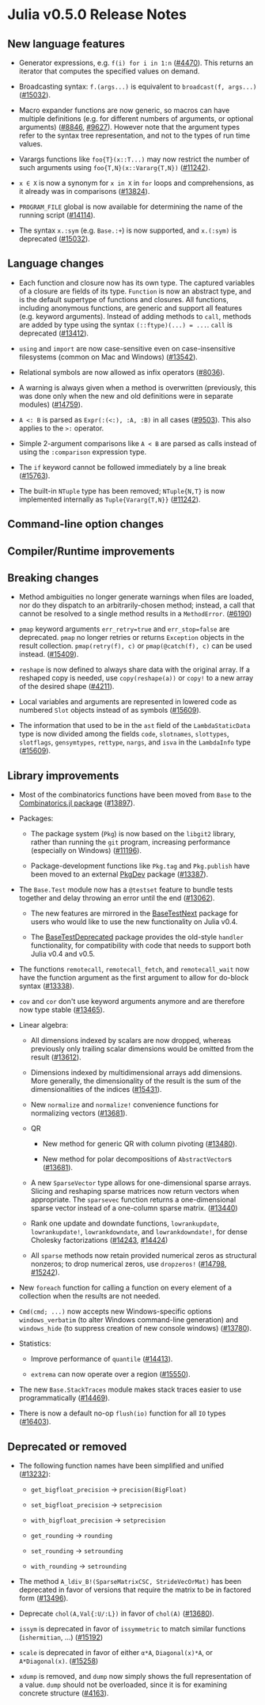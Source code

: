 Julia v0.5.0 Release Notes
==========================

New language features
---------------------

  * Generator expressions, e.g. `f(i) for i in 1:n` ([#4470]). This returns an iterator
    that computes the specified values on demand.

  * Broadcasting syntax: ``f.(args...)`` is equivalent to ``broadcast(f, args...)`` ([#15032]).

  * Macro expander functions are now generic, so macros can have multiple definitions
    (e.g. for different numbers of arguments, or optional arguments) ([#8846], [#9627]).
    However note that the argument types refer to the syntax tree representation, and not
    to the types of run time values.

  * Varargs functions like `foo{T}(x::T...)` may now restrict the number
    of such arguments using `foo{T,N}(x::Vararg{T,N})` ([#11242]).

  * `x ∈ X` is now a synonym for `x in X` in `for` loops and comprehensions,
    as it already was in comparisons ([#13824]).

  * `PROGRAM_FILE` global is now available for determining the name of the running script ([#14114]).

  * The syntax `x.:sym` (e.g. `Base.:+`) is now supported, and `x.(:sym)` is deprecated ([#15032]).

Language changes
----------------

  * Each function and closure now has its own type. The captured variables of a closure
    are fields of its type. `Function` is now an abstract type, and is the default supertype
    of functions and closures. All functions, including anonymous functions,
    are generic and support all features (e.g. keyword arguments).
    Instead of adding methods to `call`, methods are added by type using the syntax
    `(::ftype)(...) = ...`. `call` is deprecated ([#13412]).

  * `using` and `import` are now case-sensitive even on case-insensitive filesystems (common on Mac and Windows) ([#13542]).

  * Relational symbols are now allowed as infix operators ([#8036]).

  * A warning is always given when a method is overwritten (previously, this was done only when the new
    and old definitions were in separate modules) ([#14759]).

  * `A <: B` is parsed as `Expr(:(<:), :A, :B)` in all cases ([#9503]). This also applies to the
    `>:` operator.

  * Simple 2-argument comparisons like `A < B` are parsed as calls instead of using the
    `:comparison` expression type.

  * The `if` keyword cannot be followed immediately by a line break ([#15763]).

  * The built-in `NTuple` type has been removed; `NTuple{N,T}` is now
    implemented internally as `Tuple{Vararg{T,N}}` ([#11242]).

Command-line option changes
---------------------------

Compiler/Runtime improvements
-----------------------------

Breaking changes
----------------

  * Method ambiguities no longer generate warnings when files are
    loaded, nor do they dispatch to an arbitrarily-chosen method;
    instead, a call that cannot be resolved to a single method results
    in a `MethodError`. ([#6190])

  * `pmap` keyword arguments `err_retry=true` and `err_stop=false` are deprecated.
    `pmap` no longer retries or returns `Exception` objects in the result collection.
    `pmap(retry(f), c)` or `pmap(@catch(f), c)` can be used instead.
    ([#15409](https://github.com/JuliaLang/julia/pull/15409#discussion_r57494701)).

  * `reshape` is now defined to always share data with the original array.
    If a reshaped copy is needed, use `copy(reshape(a))` or `copy!` to a new array of
    the desired shape ([#4211]).

  * Local variables and arguments are represented in lowered code as numbered `Slot`
    objects instead of as symbols ([#15609]).

  * The information that used to be in the `ast` field of the `LambdaStaticData` type
    is now divided among the fields `code`, `slotnames`, `slottypes`, `slotflags`,
    `gensymtypes`, `rettype`, `nargs`, and `isva` in the `LambdaInfo` type ([#15609]).

Library improvements
--------------------

  * Most of the  combinatorics functions have been moved from `Base`
    to the [Combinatorics.jl package](https://github.com/JuliaLang/Combinatorics.jl) ([#13897]).

  * Packages:

    * The package system (`Pkg`) is now based on the `libgit2` library, rather
      than running the `git` program, increasing performance (especially on
      Windows) ([#11196]).

    * Package-development functions like `Pkg.tag` and `Pkg.publish`
      have been moved to an external [PkgDev] package ([#13387]).

  * The `Base.Test` module now has a `@testset` feature to bundle
    tests together and delay throwing an error until the end ([#13062]).

    * The new features are mirrored in the
      [BaseTestNext](https://github.com/IainNZ/BaseTestNext.jl)
      package for users who would like to use the new functionality on Julia v0.4.

    * The [BaseTestDeprecated](https://github.com/IainNZ/BaseTestDeprecated.jl)
      package provides the old-style `handler` functionality, for compatibility
      with code that needs to support both Julia v0.4 and v0.5.

  * The functions `remotecall`, `remotecall_fetch`, and `remotecall_wait` now have the
    function argument as the first argument to allow for do-block syntax ([#13338]).

  * `cov` and `cor` don't use keyword arguments anymore and are therefore now type stable ([#13465]).

  * Linear algebra:

    * All dimensions indexed by scalars are now dropped, whereas previously only
      trailing scalar dimensions would be omitted from the result ([#13612]).

    * Dimensions indexed by multidimensional arrays add dimensions. More generally, the dimensionality of the result is the sum of the dimensionalities of the indices ([#15431]).

    * New `normalize` and `normalize!` convenience functions for normalizing
      vectors ([#13681]).

    * QR

      * New method for generic QR with column pivoting ([#13480]).

      * New method for polar decompositions of `AbstractVector`s ([#13681]).

    * A new `SparseVector` type allows for one-dimensional sparse arrays.
      Slicing and reshaping sparse matrices now return vectors when
      appropriate. The `sparsevec` function returns a one-dimensional sparse
      vector instead of a one-column sparse matrix. ([#13440])

    * Rank one update and downdate functions, `lowrankupdate`, `lowrankupdate!`, `lowrankdowndate`,
    and `lowrankdowndate!`, for dense Cholesky factorizations ([#14243], [#14424])

    * All `sparse` methods now retain provided numerical zeros as structural nonzeros; to
      drop numerical zeros, use `dropzeros!` ([#14798], [#15242]).

  * New `foreach` function for calling a function on every element of a collection when
    the results are not needed.

  * `Cmd(cmd; ...)` now accepts new Windows-specific options `windows_verbatim`
    (to alter Windows command-line generation) and `windows_hide` (to
    suppress creation of new console windows) ([#13780]).

  * Statistics:

    * Improve performance of `quantile` ([#14413]).

    * `extrema` can now operate over a region ([#15550]).

  * The new `Base.StackTraces` module makes stack traces easier to use programmatically ([#14469]).

  * There is now a default no-op `flush(io)` function for all `IO` types ([#16403]).

Deprecated or removed
---------------------

  * The following function names have been simplified and unified ([#13232]):

    * `get_bigfloat_precision`  -> `precision(BigFloat)`
    * `set_bigfloat_precision`  -> `setprecision`
    * `with_bigfloat_precision` -> `setprecision`

    * `get_rounding`            -> `rounding`
    * `set_rounding`            -> `setrounding`
    * `with_rounding`           -> `setrounding`

  * The method `A_ldiv_B!(SparseMatrixCSC, StrideVecOrMat)` has been deprecated
    in favor of versions that require the matrix to be in factored form
    ([#13496]).

  * Deprecate `chol(A,Val{:U/:L})` in favor of `chol(A)` ([#13680]).

  * `issym` is deprecated in favor of `issymmetric` to match similar functions (`ishermitian`, ...) ([#15192])

  * `scale` is deprecated in favor of either `α*A`, `Diagonal(x)*A`, or `A*Diagonal(x)`. ([#15258])

  * `xdump` is removed, and `dump` now simply shows the full representation of a value.
    `dump` should not be overloaded, since it is for examining concrete structure ([#4163]).

[PkgDev]: https://github.com/JuliaLang/PkgDev.jl
<!--- generated by NEWS-update.jl: -->
[#4163]: https://github.com/JuliaLang/julia/issues/4163
[#4211]: https://github.com/JuliaLang/julia/issues/4211
[#4470]: https://github.com/JuliaLang/julia/issues/4470
[#6190]: https://github.com/JuliaLang/julia/issues/6190
[#8036]: https://github.com/JuliaLang/julia/issues/8036
[#8846]: https://github.com/JuliaLang/julia/issues/8846
[#9503]: https://github.com/JuliaLang/julia/issues/9503
[#9627]: https://github.com/JuliaLang/julia/issues/9627
[#11196]: https://github.com/JuliaLang/julia/issues/11196
[#11242]: https://github.com/JuliaLang/julia/issues/11242
[#13062]: https://github.com/JuliaLang/julia/issues/13062
[#13232]: https://github.com/JuliaLang/julia/issues/13232
[#13338]: https://github.com/JuliaLang/julia/issues/13338
[#13387]: https://github.com/JuliaLang/julia/issues/13387
[#13412]: https://github.com/JuliaLang/julia/issues/13412
[#13440]: https://github.com/JuliaLang/julia/issues/13440
[#13465]: https://github.com/JuliaLang/julia/issues/13465
[#13480]: https://github.com/JuliaLang/julia/issues/13480
[#13496]: https://github.com/JuliaLang/julia/issues/13496
[#13542]: https://github.com/JuliaLang/julia/issues/13542
[#13612]: https://github.com/JuliaLang/julia/issues/13612
[#13680]: https://github.com/JuliaLang/julia/issues/13680
[#13681]: https://github.com/JuliaLang/julia/issues/13681
[#13780]: https://github.com/JuliaLang/julia/issues/13780
[#13824]: https://github.com/JuliaLang/julia/issues/13824
[#13897]: https://github.com/JuliaLang/julia/issues/13897
[#14114]: https://github.com/JuliaLang/julia/issues/14114
[#14243]: https://github.com/JuliaLang/julia/issues/14243
[#14413]: https://github.com/JuliaLang/julia/issues/14413
[#14424]: https://github.com/JuliaLang/julia/issues/14424
[#14469]: https://github.com/JuliaLang/julia/issues/14469
[#14759]: https://github.com/JuliaLang/julia/issues/14759
[#14798]: https://github.com/JuliaLang/julia/issues/14798
[#15032]: https://github.com/JuliaLang/julia/issues/15032
[#15192]: https://github.com/JuliaLang/julia/issues/15192
[#15242]: https://github.com/JuliaLang/julia/issues/15242
[#15258]: https://github.com/JuliaLang/julia/issues/15258
[#15409]: https://github.com/JuliaLang/julia/issues/15409
[#15431]: https://github.com/JuliaLang/julia/issues/15431
[#15550]: https://github.com/JuliaLang/julia/issues/15550
[#15609]: https://github.com/JuliaLang/julia/issues/15609
[#15763]: https://github.com/JuliaLang/julia/issues/15763
[#16403]: https://github.com/JuliaLang/julia/issues/16403
